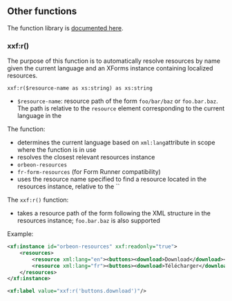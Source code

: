 ## Other functions

The function library is [documented here](http://wiki.orbeon.com/forms/doc/developer-guide/xforms-xpath-functions).

### xxf:r()

The purpose of this function is to automatically resolve resources by name given the current language and an XForms instance containing localized resources.

```xpath
xxf:r($resource-name as xs:string) as xs:string
```

- `$resource-name`: resource path of the form `foo/bar/baz` or `foo.bar.baz`. The path is relative to the `resource` element corresponding to the current language in the 

The function:

- determines the current language based on `xml:lang`attribute in scope where the function is in use
-  resolves the closest relevant resources instance
  - `orbeon-resources`
  - `fr-form-resources` (for Form Runner compatibility)
- uses the resource name specified to find a resource located in the resources instance, relative to the ``

The `xxf:r()` function:

- takes a resource path of the form  following the XML structure in the resources instance; `foo.bar.baz` is also supported 

Example:

```XML
<xf:instance id="orbeon-resources" xxf:readonly="true">
    <resources>
        <resource xml:lang="en"><buttons><download>Download</download></buttons></resource>
        <resource xml:lang="fr"><buttons><download>Télécharger</download></buttons></resource>
    </resources>
</xf:instance>

<xf:label value="xxf:r('buttons.download')"/>
```